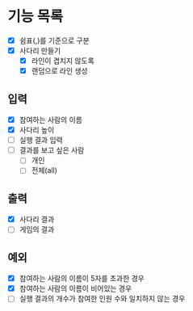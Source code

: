 # 기능 목록

- [x] 쉼표(,)를 기준으로 구분
- [x] 사다리 만들기
  - [x] 라인이 겹치지 않도록
  - [x] 랜덤으로 라인 생성

## 입력

- [x] 참여하는 사람의 이름
- [x] 사다리 높이
- [ ] 실행 결과 입력
- [ ] 결과를 보고 싶은 사람
  - [ ] 개인
  - [ ] 전체(all)

## 출력

- [x] 사다리 결과
- [ ] 게임의 결과

## 예외

- [x] 참여하는 사람의 이름이 5자를 초과한 경우
- [x] 참여하는 사람의 이름이 비어있는 경우
- [ ] 실행 결과의 개수가 참여한 인원 수와 일치하지 않는 경우
